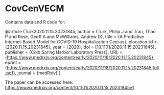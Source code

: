 # CovCenVECM

Contains data and R code for:

@article {Turk2020.11.15.20231845,
	author = {Turk, Philip J and Tran, Thao P and Rose, Geoff A and McWilliams, Andrew D},
	title = {A Predictive Internet-Based Model for COVID-19 Hospitalization Census},
	elocation-id = {2020.11.15.20231845},
	year = {2020},
	doi = {10.1101/2020.11.15.20231845},
	publisher = {Cold Spring Harbor Laboratory Press},
	URL = {https://www.medrxiv.org/content/early/2020/11/18/2020.11.15.20231845},
	eprint = {https://www.medrxiv.org/content/early/2020/11/18/2020.11.15.20231845.full.pdf},
	journal = {medRxiv}
}

The paper can be accessed here: https://www.medrxiv.org/content/10.1101/2020.11.15.20231845v1
